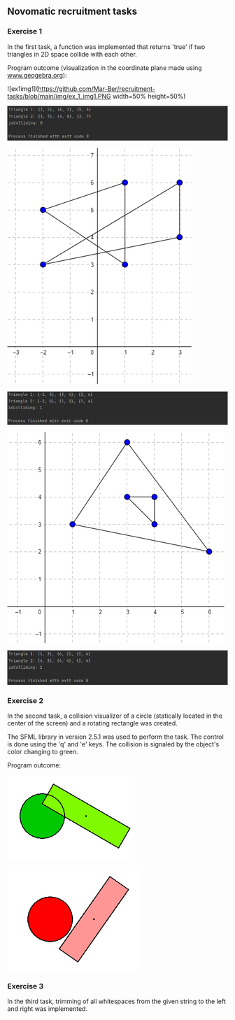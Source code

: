 ## Novomatic recruitment tasks
### Exercise 1
In the first task, a function was implemented that returns 'true' if two triangles in 2D space collide with each other.

Program outcome (visualization in the coordinate plane made using www.geogebra.org):

![ex1img1](https://github.com/Mar-Ber/recruitment-tasks/blob/main/img/ex_1_img1.PNG width=50% height=50%)

![ex1img1_2](https://github.com/Mar-Ber/recruitment-tasks/blob/main/img/ex_1_img1_2.PNG)

![ex1img2](https://github.com/Mar-Ber/recruitment-tasks/blob/main/img/ex_1_img2.PNG)

![ex1img2_2](https://github.com/Mar-Ber/recruitment-tasks/blob/main/img/ex_1_img2_2.PNG)

![ex1img3](https://github.com/Mar-Ber/recruitment-tasks/blob/main/img/ex_1_img3.PNG)

![ex1img3_2](https://github.com/Mar-Ber/recruitment-tasks/blob/main/img/ex_1_img3_2.PNG)

### Exercise 2
In the second task, a collision visualizer of a circle (statically located in the center of the screen) and a rotating rectangle was created.

The SFML library in version 2.5.1 was used to perform the task.
The control is done using the 'q' and 'e' keys. The collision is signaled by the object's color changing to green.

Program outcome:

![ex2img1](https://github.com/Mar-Ber/recruitment-tasks/blob/main/img/ex_2_img1.PNG)

![ex2img2](https://github.com/Mar-Ber/recruitment-tasks/blob/main/img/ex_2_img2.PNG)

### Exercise 3
In the third task, trimming of all whitespaces from the given string to the left and right was implemented.

